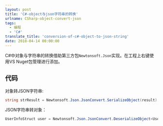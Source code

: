 ```yaml
---
layout: post
title: 'C#-object与json字符串的转换'
urlname: CSharp-object-convert-json
tags:
  - 编程
  - 'C#'
translate_title: 'conversion-of-c#-object-to-json-string'
date: 2018-04-14 00:00:00
---
```


C#中对象与字符串的转换借助第三方包`Newtonsoft.Json`实现。在工程上右键使用VS Nuget包管理进行添加。



<!--more-->

## 代码

对象转JSON字符串:

```c#
string strResult = Newtonsoft.Json.JsonConvert.SerializeObject(result);
```

JSON字符串转对象：

```c#
UserInfoStruct user = Newtonsoft.Json.JsonConvert.DeserializeObject<UserInfoStruct>(strData);
```

